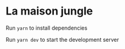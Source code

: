 # La maison jungle

Run `yarn` to install dependencies

Run `yarn dev` to start the development server